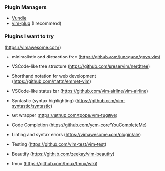 ### Plugin Managers
- [Vundle](https://github.com/VundleVim/Vundle.vim)
- [vim-plug](https://github.com/junegunn/vim-plug/) (I recommend)

### Plugins I want to try
(https://vimawesome.com/)
- minimalistic and distraction free (https://github.com/junegunn/goyo.vim)
- VSCode-like tree structure (https://github.com/preservim/nerdtree)
- Shorthand notation for web development (https://github.com/mattn/emmet-vim)
- VSCode-like status bar (https://github.com/vim-airline/vim-airline)
- Syntastic (syntax highlighting) (https://github.com/vim-syntastic/syntastic)
- Git wrapper (https://github.com/tpope/vim-fugitive)
- Code Completion (https://github.com/ycm-core/YouCompleteMe)
- Linting and syntax errors (https://vimawesome.com/plugin/ale)
- Testing (https://github.com/vim-test/vim-test)
- Beautify (https://github.com/zeekay/vim-beautify)

- tmux (https://github.com/tmux/tmux/wiki)
